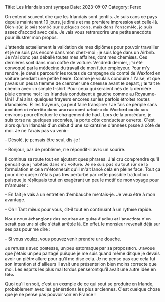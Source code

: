 Title: Les Irlandais sont sympas
Date: 2023-09-07
Category: Perso

On entend souvent dire que les Irlandais sont gentils. Je suis dans ce pays 
depuis maintenant 10 jours, je dirais et ma première impression est 
celle-là. Bien-sûr, je suis tombé sur quelques cons, mais dans l'ensemble, je 
suis assez d'accord avec cela. Je vais vous retranscrire une petite 
anecdote pour illustrer mon propos.

J'attends actuellement la validation de mes diplômes pour pouvoir 
travailler et je ne suis pas 
encore dans mon chez-moi ; je suis logé dans un Airbnb. Je n'ai donc pas 
déballé toutes mes affaires, dont mes chemises. Ces dernières sont dans mon 
coffre de voiture. Vendredi dernier, j'ai été convoqué par la médecine du 
travail de 
mon futur employeur. Pour m'y rendre, je devais parcourir les routes de 
campagne du comté de Wexford en voiture pendant une petite heure. Comme je 
voulais conduire à l'aise, et que j'avais un peu la flemme de chercher une 
chemise avant le départ, j'ai fait le chemin avec un simple t-shirt. Pour ceux 
qui seraient 
nés de la dernière pluie comme moi : les Irlandais conduisent à gauche comme 
au Royaume-Uni ! J'ai ainsi quelques frayeurs encores sur les parfois 
étroites routes irlandaises. Et les frayeurs, ça peut faire transpirer ! Je 
fais ce périple sans accident et m'arrête dans une rue semi-urbaine de 
Wexford ou de ses environs pour effectuer le changement de haut. Lors de la 
procédure, je suis torse nu quelques secondes, la porte côté conducteur 
ouverte. C'est alors qu'un 
Irlandais d'un début d'une soixantaine d'années passe à côté de moi. Je ne 
l'avais pas vu venir :

\- Désolé, je pensais être seul, dis-je !

\- Bonjour, pas de problème, me répondit-il avec un sourire.

Il continua sa route tout en ajoutant ques phrases. J'ai cru comprendre qu'il 
pensait que j'habitais 
dans ma voiture. Je ne suis pas du tout sûr de la formulation et cela 
m'étonnerait qu'il m'ait lancé cela en pleine face. Tout ça pour dire que je 
n'étais pas très perturbé par cette possible traduction puisque je 
répliquais tout en exagérant un peu le motif de mon voyage pour m'amuser :

\- En fait je vais à un entretien d'embauche mentais-je. Je veux être à mon 
avantage.

\- Oh ! Tant mieux pour vous, dit-il tout en continuant à un rythme rapide.

Nous nous échangions des sourires en guise d'adieu et l'anecdote n'en 
serait pas une si elle s'était arrêtée là. En effet, le monsieur revenait 
déjà sur 
ses 
pas pour me dire :

\- Si vous voulez, vous pouvez venir prendre une douche.

Je refusais avec politesse, un peu estomaqué par sa proposition. 
J'avoue que j'étais un peu partagé puisque je me suis quand même dit que je 
devais avoir un piètre allure pour qu'il me dise cela. Je ne pense pas que 
cela fut son intention et d'ailleurs il avait une présentation bien moins 
correcte que moi. Les esprits les plus mal tordus penseront qu'il avait une 
autre idée en tête.

Quoi qu'il en soit, c'est un exemple de ce qui peut se produire en Irlande, 
probablement avec les générations les plus anciennes. C'est quelque chose 
que je ne pense pas pouvoir voir en France !